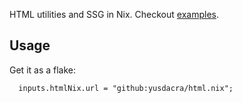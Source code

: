 HTML utilities and SSG in Nix. Checkout [examples](./examples).

## Usage

Get it as a flake:
```
  inputs.htmlNix.url = "github:yusdacra/html.nix";
```